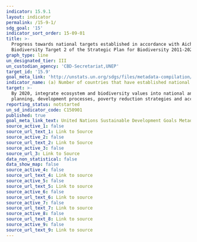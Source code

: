 ```yaml
---
indicator: 15.9.1
layout: indicator
permalink: /15-9-1/
sdg_goal: '15'
indicator_sort_order: 15-09-01
title: >-
  Progress towards national targets established in accordance with Aichi
  Biodiversity Target 2 of the Strategic Plan for Biodiversity 2011-2020
graph_type: line
un_designated_tier: III
un_custodian_agency: 'CBD-Secretariat,UNEP'
target_id: '15.9'
goal_meta_link: 'http://unstats.un.org/sdgs/files/metadata-compilation/Metadata-Goal-15.pdf'
indicator_name: (a) Number of countries that have established national targets in accordance with or similar to Aichi Biodiversity Target 2 of the Strategic Plan for Biodiversity 2011-2020 in their National Biodiversity Strategy and Action Plans(NBSAP) and the progress reported towards these targets; (b) Integration of biodiversity into national accounting and reporting systems, defined as implementation of the System of Environmental-Economic Accounting
target: >-
  By 2020, integrate ecosystem and biodiversity values into national and local
  planning, development processes, poverty reduction strategies and accounts
reporting_status: notstarted
un_sd_indicator_code: C150901
published: true
goal_meta_link_text: United Nations Sustainable Development Goals Metadata (pdf 456kB)
source_active_1: false
source_url_text_1: Link to Source
source_active_2: false
source_url_text_2: Link to Source
source_active_3: false
source_url_3: Link to Source
data_non_statistical: false
data_show_map: false
source_active_4: false
source_url_text_4: Link to source
source_active_5: false
source_url_text_5: Link to source
source_active_6: false
source_url_text_6: Link to source
source_active_7: false
source_url_text_7: Link to source
source_active_8: false
source_url_text_8: Link to source
source_active_9: false
source_url_text_9: Link to source
---
```

